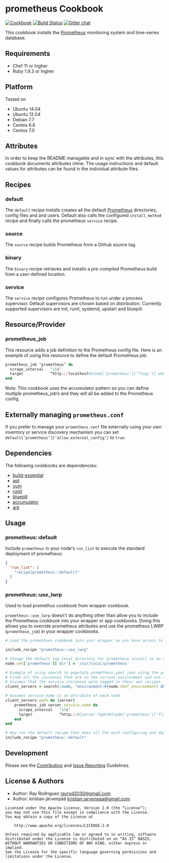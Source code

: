prometheus Cookbook
=====================
[![Cookbook](http://img.shields.io/cookbook/v/prometheus.svg)](https://github.com/rayrod2030/chef-prometheus)
[![Build Status](https://travis-ci.org/rayrod2030/chef-prometheus.svg?branch=master)](https://travis-ci.org/rayrod2030/chef-prometheus?branch=master)
[![Gitter chat](https://img.shields.io/badge/Gitter-rayrod2030%2Fchef--prometheus-brightgreen.svg)](https://gitter.im/rayrod2030/chef-prometheus)

This cookbook installs the [Prometheus][] monitoring system and time-series database.

Requirements
------------
- Chef 11 or higher
- Ruby 1.9.3 or higher

Platform
--------
Tested on

* Ubuntu 14.04
* Ubuntu 12.04
* Debian 7.7
* Centos 6.6
* Centos 7.0

Attributes
----------
In order to keep the README managable and in sync with the attributes, this
cookbook documents attributes inline. The usage instructions and default
values for attributes can be found in the individual attribute files.

Recipes
-------

### default
The `default` recipe installs creates all the default [Prometheus][] directories,
config files and and users.  Default also calls the configured `install_method`
recipe and finally calls the prometheus `service` recipe.

### source
The `source` recipe builds Prometheus from a Github source tag.

### binary
The `binary` recipe retrieves and installs a pre-compiled Prometheus build from
a user-defined location.

### service
The `service` recipe configures Prometheus to run under a process supervisor.
Default supervisors are chosen based on distribution. Currently supported
supervisors are init, runit, systemd, upstart and bluepill.

Resource/Provider
-----------------

### prometheus_job

This resource adds a job definition to the Prometheus config file.  Here is an
example of using this resource to define the default Prometheus job:

```ruby
prometheus_job ‘prometheus’ do
  scrape_interval   ‘15s’
  target            “http://localhost#{node[‘prometheus’][‘flags’][‘web.listen-address’]}#{node[‘prometheus’][‘flags’][‘web.telemetry-path’]}”
end
```

Note: This cookbook uses the accumulator pattern so you can define multiple
prometheus_job’s and they will all be added to the Prometheus config.

Externally managing `prometheus.conf`
-------------------------------------

If you prefer to manage your `prometheus.conf` file externally using your own
inventory or service discovery mechanism you can set
`default[‘prometheus’][‘allow_external_config’]` to `true`.

Dependencies
------------

The following cookbooks are dependencies:

* [build-essential][]
* [apt][]
* [yum][]
* [runit][]
* [bluepill][]
* [accumulator][]
* [ark][]


## Usage

### prometheus::default

Include `prometheus` in your node's `run_list` to execute the standard deployment of prometheus:

```json
{
  "run_list": [
    "recipe[prometheus::default]"
  ]
}
```

### prometheus::use_lwrp

Used to load promethus cookbook from wrapper cookbook.

`prometheus::use_lwrp` doesn't do anything other than allow you to include the
Prometheus cookbook into your wrapper or app cookbooks. Doing this allows you to
override prometheus attributes and use the prometheus LWRP (`prometheus_job`) in
your wrapper cookbooks.

```ruby
# Load the promethues cookbook into your wrapper so you have access to the LWRP and attributes

include_recipe "prometheus::use_lwrp"

# Change the default top level directory for prometheus install as an example of attribute overrides
node.set['prometheus']['dir'] = '/usr/local/prometheus'

# Example of using search to populate prometheus.yaml jobs using the prometheus_job LWRP
# Finds all the instances that are in the current environment and are taged with "node_exporter"
# Assumes that the service instances were tagged in their own recipes.
client_servers = search(:node, "environment:#{node.chef_environment} AND tags:node_exporter")

# Assumes service_name is an attribute of each node
client_servers.each do |server|
	prometheus_job server.service_name do
  	  scrape_interval   ‘15s’
	  target            “http://#{server.fqdn}#{node[‘prometheus’][‘flags’][‘web.listen-address’]}#{node[‘prometheus’][‘flags’][‘web.telemetry-path’]}”
	end
end

# Now run the default recipe that does all the work configuring and deploying prometheus
include_recipe "prometheus::default"
```

Development
-----------
Please see the [Contributing](CONTRIBUTING.md) and [Issue Reporting](ISSUES.md) Guidelines.

License & Authors
------

- Author: Ray Rodriguez <rayrod2030@gmail.com>
- Author: kristian järvenpää <kristian.jarvenpaa@gmail.com>

```text
Licensed under the Apache License, Version 2.0 (the “License”);
you may not use this file except in compliance with the License.
You may obtain a copy of the License at

    http://www.apache.org/licenses/LICENSE-2.0

Unless required by applicable law or agreed to in writing, software
distributed under the License is distributed on an “AS IS” BASIS,
WITHOUT WARRANTIES OR CONDITIONS OF ANY KIND, either express or implied.
See the License for the specific language governing permissions and
limitations under the License.
```

[build-essential]: https://github.com/opscode-cookbooks/build-essential
[apt]: https://github.com/opscode-cookbooks/apt
[runit]: https://github.com/hw-cookbooks/runit
[Prometheus]: https://github.com/prometheus/prometheus
[bluepill]: https://github.com/opscode-cookbooks/bluepill
[ark]: https://github.com/burtlo/ark
[yum]: https://github.com/chef-cookbooks/yum
[accumulator]: https://github.com/kisoku/chef-accumulator
